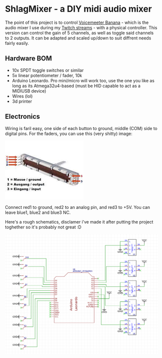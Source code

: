 # ShlagMixer - a DIY midi audio mixer

The point of this project is to control [Voicemeeter Banana](https://vb-audio.com/Voicemeeter/banana.htm) - which is the audio mixer I use during my [Twitch streams](https://twitch.tv/tiphedor) - with a physical controller. This version can control the gain of 5 channels, as well as toggle said channels to 2 outputs. It can be adapted and scaled up/down to suit diffrent needs fairly easily.

## Hardware BOM

 - 10x SPDT toggle switches or similar
 - 5x linear potentiometer / fader, 10k
 - Arduino Leonardo. Pro mini/micro will work too, use the one you like as long as its Atmega32u4-based (must be HID capable to act as a MIDIUSB device)
 - Wires (lol)
 - 3d printer
 
 ## Electronics
 
 Wiring is faril easy, one side of each button to ground, middle (COM) side to digital pins. For the faders, you can use this (very shitty) image: 
 
 ![](/pinout.jpg)
 
 Connect red1 to ground, red2 to an analog pin, and red3 to +5V. You can leave blue1, blue2 and blue3 NC.
 
 Here's a rough schematics, disclamer i've made it after putting the project toghether so it's probably not great :D 
 
 ![](/schematics.png)
